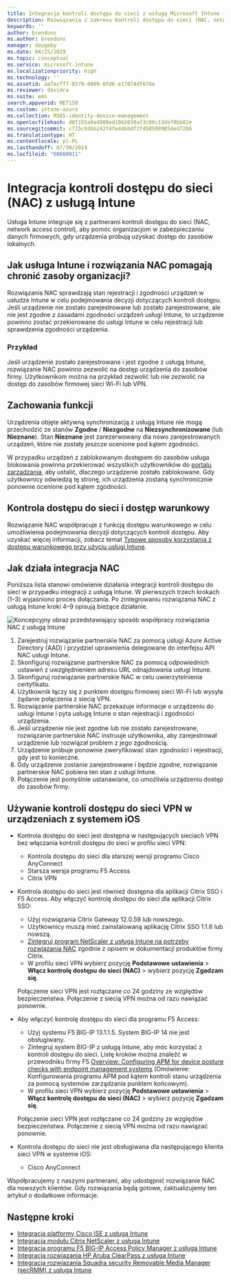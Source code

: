 ```yaml
---
title: Integracja kontroli dostępu do sieci z usługą Microsoft Intune — Azure | Microsoft Docs
description: Rozwiązania z zakresu kontroli dostępu do sieci (NAC, network access control) sprawdzają rejestrację i zgodność urządzeń w usłudze Intune. Rozwiązanie NAC obejmuje niektóre zachowania i współpracuje z dostępem warunkowym. Zobacz kroki umożliwiające rejestrację i uzyskaj listę rozwiązań partnerskich.
keywords: ''
author: brenduns
ms.author: brenduns
manager: dougeby
ms.date: 04/25/2019
ms.topic: conceptual
ms.service: microsoft-intune
ms.localizationpriority: high
ms.technology: ''
ms.assetid: aa7ecff7-8579-4009-8fd6-e17074df67de
ms.reviewer: davidra
ms.suite: ems
search.appverid: MET150
ms.custom: intune-azure
ms.collection: M365-identity-device-management
ms.openlocfilehash: d0f155a9a4900ed10b2030af3c80c13def0bb82e
ms.sourcegitcommit: c715c93bb242f4fe44bbdf2fd585909854ed72b6
ms.translationtype: HT
ms.contentlocale: pl-PL
ms.lasthandoff: 07/30/2019
ms.locfileid: "68660911"
---
```

# <a name="network-access-control-nac-integration-with-intune"></a>Integracja kontroli dostępu do sieci (NAC) z usługą Intune

Usługa Intune integruje się z partnerami kontroli dostępu do sieci (NAC, network access control), aby pomóc organizacjom w zabezpieczaniu danych firmowych, gdy urządzenia próbują uzyskać dostęp do zasobów lokalnych.

## <a name="how-do-intune-and-nac-solutions-help-protect-your-organization-resources"></a>Jak usługa Intune i rozwiązania NAC pomagają chronić zasoby organizacji?

Rozwiązania NAC sprawdzają stan rejestracji i zgodności urządzeń w usłudze Intune w celu podejmowania decyzji dotyczących kontroli dostępu. Jeśli urządzenie nie zostało zarejestrowane lub zostało zarejestrowane, ale nie jest zgodne z zasadami zgodności urządzeń usługi Intune, to urządzenie powinno zostać przekierowane do usługi Intune w celu rejestracji lub sprawdzenia zgodności urządzenia.

### <a name="example"></a>Przykład

Jeśli urządzenie zostało zarejestrowane i jest zgodne z usługą Intune, rozwiązanie NAC powinno zezwolić na dostęp urządzenia do zasobów firmy. Użytkownikom można na przykład zezwolić lub nie zezwolić na dostęp do zasobów firmowej sieci Wi-Fi lub VPN.

## <a name="feature-behaviors"></a>Zachowania funkcji

Urządzenia objęte aktywną synchronizacją z usługą Intune nie mogą przechodzić ze stanów **Zgodne** / **Niezgodne** na **Niezsynchronizowane** (lub **Nieznane**). Stan **Nieznane** jest zarezerwowany dla nowo zarejestrowanych urządzeń, które nie zostały jeszcze ocenione pod kątem zgodności.

W przypadku urządzeń z zablokowanym dostępem do zasobów usługa blokowania powinna przekierować wszystkich użytkowników do [portalu zarządzania](https://portal.manage.microsoft.com), aby ustalić, dlaczego urządzenie zostało zablokowane.  Gdy użytkownicy odwiedzą tę stronę, ich urządzenia zostaną synchronicznie ponownie ocenione pod kątem zgodności.

## <a name="nac-and-conditional-access"></a>Kontrola dostępu do sieci i dostęp warunkowy

Rozwiązanie NAC współpracuje z funkcją dostępu warunkowego w celu umożliwienia podejmowania decyzji dotyczących kontroli dostępu. Aby uzyskać więcej informacji, zobacz temat [Typowe sposoby korzystania z dostępu warunkowego przy użyciu usługi Intune](conditional-access-intune-common-ways-use.md).

## <a name="how-the-nac-integration-works"></a>Jak działa integracja NAC

Poniższa lista stanowi omówienie działania integracji kontroli dostępu do sieci w przypadku integracji z usługą Intune. W pierwszych trzech krokach (1–3) wyjaśniono proces dołączania. Po zintegrowaniu rozwiązania NAC z usługą Intune kroki 4–9 opisują bieżące działanie.

![Koncepcyjny obraz przedstawiający sposób współpracy rozwiązania NAC z usługą Intune](./media/ca-intune-common-ways-2.png)

1. Zarejestruj rozwiązanie partnerskie NAC za pomocą usługi Azure Active Directory (AAD) i przydziel uprawnienia delegowane do interfejsu API NAC usługi Intune.
2. Skonfiguruj rozwiązanie partnerskie NAC za pomocą odpowiednich ustawień z uwzględnieniem adresu URL odnajdowania usługi Intune.
3. Skonfiguruj rozwiązanie partnerskie NAC w celu uwierzytelnienia certyfikatu.
4. Użytkownik łączy się z punktem dostępu firmowej sieci Wi-Fi lub wysyła żądanie połączenia z siecią VPN.
5. Rozwiązanie partnerskie NAC przekazuje informacje o urządzeniu do usługi Intune i pyta usługę Intune o stan rejestracji i zgodności urządzenia.
6. Jeśli urządzenie nie jest zgodne lub nie zostało zarejestrowane, rozwiązanie partnerskie NAC instruuje użytkownika, aby zarejestrował urządzenie lub rozwiązał problem z jego zgodnością.
7. Urządzenie próbuje ponownie zweryfikować stan zgodności i rejestracji, gdy jest to konieczne.
8. Gdy urządzenie zostanie zarejestrowane i będzie zgodne, rozwiązanie partnerskie NAC pobiera ten stan z usługi Intune.
9. Połączenie jest pomyślnie ustanawiane, co umożliwia urządzeniu dostęp do zasobów firmy.

## <a name="use-nac-for-vpn-on-your-ios-devices"></a>Używanie kontroli dostępu do sieci VPN w urządzeniach z systemem iOS  

- Kontrola dostępu do sieci jest dostępna w następujących sieciach VPN bez włączania kontroli dostępu do sieci w profilu sieci VPN:

  - Kontrola dostępu do sieci dla starszej wersji programu Cisco AnyConnect
  - Starsza wersja programu F5 Access
  - Citrix VPN

- Kontrola dostępu do sieci jest również dostępna dla aplikacji Citrix SSO i F5 Access. Aby włączyć kontrolę dostępu do sieci dla aplikacji Citrix SSO:

  - Użyj rozwiązania Citrix Gateway 12.0.59 lub nowszego.  
  - Użytkownicy muszą mieć zainstalowaną aplikację Citrix SSO 1.1.6 lub nowszą.
  - [Zintegruj program NetScaler z usługą Intune na potrzeby rozwiązania NAC](https://docs.citrix.com/en-us/netscaler-gateway/12/microsoft-intune-integration/configuring-network-access-control-device-check-for-netscaler-gateway-virtual-server-for-single-factor-authentication-deployment.html) zgodnie z opisem w dokumentacji produktów firmy Citrix.
  - W profilu sieci VPN wybierz pozycję **Podstawowe ustawienia** > **Włącz kontrolę dostępu do sieci (NAC)** > wybierz pozycję **Zgadzam się**.

  Połączenie sieci VPN jest rozłączane co 24 godziny ze względów bezpieczeństwa. Połączenie z siecią VPN można od razu nawiązać ponownie.

- Aby włączyć kontrolę dostępu do sieci dla programu F5 Access:

  - Użyj systemu F5 BIG-IP 13.1.1.5. System BIG-IP 14 nie jest obsługiwany.
  - Zintegruj system BIG-IP z usługą Intune, aby móc korzystać z kontroli dostępu do sieci. Listę kroków można znaleźć w przewodniku firmy F5 [Overview: Configuring APM for device posture checks with endpoint management systems](https://support.f5.com/kb/en-us/products/big-ip_apm/manuals/product/apm-client-configuration-7-1-6/6.html#guid-0bd12e12-8107-40ec-979d-c44779a8cc89) (Omówienie: Konfigurowania programu APM pod kątem kontroli stanu urządzenia za pomocą systemów zarządzania punktem końcowym).
  - W profilu sieci VPN wybierz pozycję **Podstawowe ustawienia** > **Włącz kontrolę dostępu do sieci (NAC)** > wybierz pozycję **Zgadzam się**.

  Połączenie sieci VPN jest rozłączane co 24 godziny ze względów bezpieczeństwa. Połączenie z siecią VPN można od razu nawiązać ponownie.

- Kontrola dostępu do sieci nie jest obsługiwana dla następującego klienta sieci VPN w systemie iOS:
  - Cisco AnyConnect

Współpracujemy z naszymi partnerami, aby udostępnić rozwiązanie NAC dla nowszych klientów. Gdy rozwiązania będą gotowe, zaktualizujemy ten artykuł o dodatkowe informacje.

## <a name="next-steps"></a>Następne kroki

- [Integracja platformy Cisco ISE z usługą Intune](https://www.cisco.com/c/en/us/td/docs/security/ise/2-1/admin_guide/b_ise_admin_guide_21/b_ise_admin_guide_20_chapter_01000.html)
- [Integracja modułu Citrix NetScaler z usługą Intune](https://docs.citrix.com/en-us/netscaler-gateway/12/microsoft-intune-integration/configuring-network-access-control-device-check-for-netscaler-gateway-virtual-server-for-single-factor-authentication-deployment.html)
- [Integracja programu F5 BIG-IP Access Policy Manager z usługą Intune](https://support.f5.com/kb/en-us/products/big-ip_apm/manuals/product/apm-client-configuration-13-0-0/6.html)
- [Integracja rozwiązania HP Aruba ClearPass z usługą Intune](https://support.arubanetworks.com/Documentation/tabid/77/DMXModule/512/Command/Core_Download/Default.aspx?EntryId=31271)
- [Integracja rozwiązania Squadra security Removable Media Manager (secRMM) z usługą Intune](https://www.squadratechnologies.com/StaticContent/ProductDownload/secRMM/9.9.0.0/secRMMIntuneAccessControlSetupGuide.pdf)
